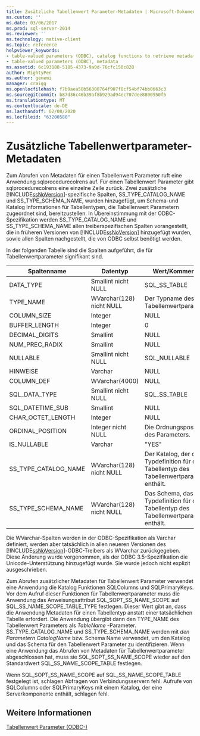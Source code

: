 ```yaml
---
title: Zusätzliche Tabellenwert Parameter-Metadaten | Microsoft-Dokumentation
ms.custom: ''
ms.date: 03/06/2017
ms.prod: sql-server-2014
ms.reviewer: ''
ms.technology: native-client
ms.topic: reference
helpviewer_keywords:
- table-valued parameters (ODBC), catalog functions to retrieve metadata
- table-valued parameters (ODBC), metadata
ms.assetid: 6c193188-5185-4373-9a0d-76cfc150c828
author: MightyPen
ms.author: genemi
manager: craigg
ms.openlocfilehash: f7b9aea58b56308764f907f8cf54bf74bb0663c3
ms.sourcegitcommit: b87d36c46b39af8b929ad94ec707dee8800950f5
ms.translationtype: MT
ms.contentlocale: de-DE
ms.lasthandoff: 02/08/2020
ms.locfileid: "63200580"
---
```

# <a name="additional-table-valued-parameter-metadata"></a>Zusätzliche Tabellenwertparameter-Metadaten
  Zum Abrufen von Metadaten für einen Tabellenwert Parameter ruft eine Anwendung sqlprocedurecolrens auf. Für einen Tabellenwert Parameter gibt sqlprocedurecolrens eine einzelne Zeile zurück. Zwei zusätzliche [!INCLUDE[ssNoVersion](../../includes/ssnoversion-md.md)]-spezifische Spalten, SS_TYPE_CATALOG_NAME und SS_TYPE_SCHEMA_NAME, wurden hinzugefügt, um Schema-und Katalog Informationen für Tabellentypen, die Tabellenwert Parametern zugeordnet sind, bereitzustellen. In Übereinstimmung mit der ODBC-Spezifikation werden SS_TYPE_CATALOG_NAME und SS_TYPE_SCHEMA_NAME allen treiberspezifischen Spalten vorangestellt, die in früheren Versionen von [!INCLUDE[ssNoVersion](../../includes/ssnoversion-md.md)] hinzugefügt wurden, sowie allen Spalten nachgestellt, die von ODBC selbst benötigt werden.  
  
 In der folgenden Tabelle sind die Spalten aufgeführt, die für Tabellenwertparameter signifikant sind.  
  
|Spaltenname|Datentyp|Wert/Kommentare|  
|-----------------|---------------|---------------------|  
|DATA_TYPE|Smallint nicht NULL|SQL_SS_TABLE|  
|TYPE_NAME|WVarchar(128) nicht NULL|Der Typname des Tabellenwertparameters.|  
|COLUMN_SIZE|Integer|NULL|  
|BUFFER_LENGTH|Integer|0|  
|DECIMAL_DIGITS|Smallint|NULL|  
|NUM_PREC_RADIX|Smallint|NULL|  
|NULLABLE|Smallint nicht NULL|SQL_NULLABLE|  
|HINWEISE|Varchar|NULL|  
|COLUMN_DEF|WVarchar(4000)|NULL|  
|SQL_DATA_TYPE|Smallint nicht NULL|SQL_SS_TABLE|  
|SQL_DATETIME_SUB|Smallint|NULL|  
|CHAR_OCTET_LENGTH|Integer|NULL|  
|ORDINAL_POSITION|Integer nicht NULL|Die Ordnungsposition des Parameters.|  
|IS_NULLABLE|Varchar|"YES"|  
|SS_TYPE_CATALOG_NAME|WVarchar(128) nicht NULL|Der Katalog, der die Typdefinition für den Tabellentyp des Tabellenwertparameters enthält.|  
|SS_TYPE_SCHEMA_NAME|WVarchar(128) nicht NULL|Das Schema, das die Typdefinition für den Tabellentyp des Tabellenwertparameters enthält.|  
  
 Die WVarchar-Spalten werden in der ODBC-Spezifikation als Varchar definiert, werden aber tatsächlich in allen neueren Versionen des [!INCLUDE[ssNoVersion](../../includes/ssnoversion-md.md)]-ODBC-Treibers als WVarchar zurückgegeben. Diese Änderung wurde vorgenommen, als der ODBC 3.5-Spezifikation die Unicode-Unterstützung hinzugefügt wurde. Sie wurde jedoch nicht explizit ausgeschrieben.  
  
 Zum Abrufen zusätzlicher Metadaten für Tabellenwert Parameter verwendet eine Anwendung die Katalog Funktionen SQLColumns und SQLPrimaryKeys. Vor dem Aufruf dieser Funktionen für Tabellenwertparameter muss die Anwendung das Anweisungsattribut SQL_SOPT_SS_NAME_SCOPE auf SQL_SS_NAME_SCOPE_TABLE_TYPE festlegen. Dieser Wert gibt an, dass die Anwendung Metadaten für einen Tabellentyp anstatt einer tatsächlichen Tabelle erfordert. Die Anwendung übergibt dann den TYPE_NAME des Tabellenwert Parameters als *TableName* -Parameter. SS_TYPE_CATALOG_NAME und SS_TYPE_SCHEMA_NAME werden mit *den Parametern* *CatalogName* bzw. Schema Name verwendet, um den Katalog und das Schema für den Tabellenwert Parameter zu identifizieren. Wenn eine Anwendung das Abrufen von Metadaten für Tabellenwertparameter abgeschlossen hat, muss sie SQL_SOPT_SS_NAME_SCOPE wieder auf den Standardwert SQL_SS_NAME_SCOPE_TABLE festlegen.  
  
 Wenn SQL_SOPT_SS_NAME_SCOPE auf SQL_SS_NAME_SCOPE_TABLE festgelegt ist, schlagen Abfragen von Verbindungsservern fehl. Aufrufe von SQLColumns oder SQLPrimaryKeys mit einem Katalog, der eine Serverkomponente enthält, schlagen fehl.  
  
## <a name="see-also"></a>Weitere Informationen  
 [Tabellenwert Parameter &#40;ODBC-&#41;](table-valued-parameters-odbc.md)  
  
  
